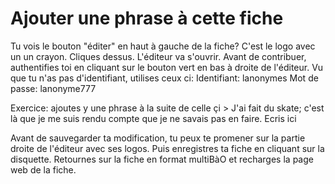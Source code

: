 # Ajouter une phrase à cette fiche

Tu vois le bouton "éditer" en haut à gauche de la fiche?
C'est le logo avec un un crayon.
Cliques dessus.
L'éditeur va s'ouvrir.
Avant de contribuer, authentifies toi en cliquant sur le bouton vert en bas à droite de l'éditeur.
Vu que tu n'as pas d'identifiant, utilises ceux ci: 
Identifiant: lanonymes
Mot de passe: lanonyme777

Exercice: ajoutes y une phrase à la suite de celle çi > J'ai fait du skate; c'est là que je me suis rendu compte que je ne savais pas en faire. Ecris ici

Avant de sauvegarder ta modification, tu peux te promener sur la partie droite de l'éditeur avec ses logos. Puis enregistres ta fiche en cliquant sur la disquette. 
Retournes sur la fiche en format multiBàO et recharges la page web de la fiche.
